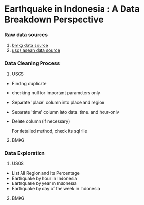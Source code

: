 # Earthquake in Indonesia : A Data Breakdown Perspective

### Raw data sources
1. [bmkg data source](https://github.com/kekavigi/repo-gempa/blob/main/katalog_gempa.csv)
2. [usgs asean data source](https://github.com/nugrahazikry/EDA-Indonesia-Earthquake/tree/main/Dataset/Raw)

### Data Cleaning Process
1. USGS
- Finding duplicate
- checking null for important parameters only
- Separate 'place' column into place and region
- Separate 'time' column into data, time, and hour-only
- Delete column (if necessary)

  For detailed method, check its sql file

2. BMKG

### Data Exploration
1. USGS
- List All Region and Its Percentage
- Earthquake by hour in Indonesia
- Earthquake by year in Indonesia
- Earthquake by day of the week in Indonesia
2. BMKG
